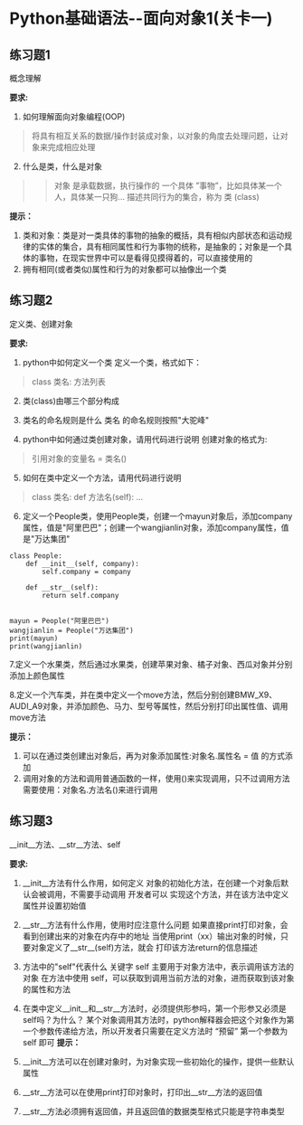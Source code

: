 ﻿# Python基础语法--面向对象1(关卡一)

## 练习题1

概念理解

**要求:**

1. 如何理解面向对象编程(OOP)
>将具有相互关系的数据/操作封装成对象，以对象的角度去处理问题，让对象来完成相应处理
2. 什么是类，什么是对象
>>对象 是承载数据，执行操作的 一个具体 ”事物”，比如具体某一个人，具体某一只狗...
描述共同行为的集合，称为 类 (class)

**提示：**

1. 类和对象：类是对一类具体的事物的抽象的概括，具有相似内部状态和运动规律的实体的集合，具有相同属性和行为事物的统称，是抽象的；对象是一个具体的事物，在现实世界中可以是看得见摸得着的，可以直接使用的
2. 拥有相同(或者类似)属性和行为的对象都可以抽像出一个类


## 练习题2

定义类、创建对象

**要求:**

1. python中如何定义一个类
定义一个类，格式如下：
>class 类名:
    方法列表
2. 类(class)由哪三个部分构成

3. 类名的命名规则是什么
类名 的命名规则按照"大驼峰"
4. python中如何通过类创建对象，请用代码进行说明
创建对象的格式为:
>引用对象的变量名 = 类名()

5. 如何在类中定义一个方法，请用代码进行说明
>class 类名:
    def 方法名(self): 
        ...    
6. 定义一个People类，使用People类，创建一个mayun对象后，添加company属性，值是"阿里巴巴"；创建一个wangjianlin对象，添加company属性，值是"万达集团"
```
class People:
    def __init__(self, company):
        self.company = company

    def __str__(self):
        return self.company


mayun = People("阿里巴巴")
wangjianlin = People("万达集团")
print(mayun)
print(wangjianlin)
```
7.定义一个水果类，然后通过水果类，创建苹果对象、橘子对象、西瓜对象并分别添加上颜色属性
    
8.定义一个汽车类，并在类中定义一个move方法，然后分别创建BMW_X9、AUDI_A9对象，并添加颜色、马力、型号等属性，然后分别打印出属性值、调用move方法
    

**提示：**

1. 可以在通过类创建出对象后，再为对象添加属性:对象名.属性名 = 值 的方式添加
2. 调用对象的方法和调用普通函数的一样，使用()来实现调用，只不过调用方法需要使用：对象名.方法名()来进行调用


## 练习题3

\_\_init\_\_方法、\_\_str\_\_方法、self

**要求:**

1. \_\_init\_\_方法有什么作用，如何定义
对象的初始化方法，在创建一个对象后默认会被调用，不需要手动调用
开发者可以 实现这个方法，并在该方法中定义属性并设置初始值    
2. \_\_str\_\_方法有什么作用，使用时应注意什么问题
如果直接print打印对象，会看到创建出来的对象在内存中的地址
当使用print（xx）输出对象的时候，只要对象定义了__str__(self)方法，就会 打印该方法return的信息描述    
3. 方法中的"self"代表什么
关键字 self 主要用于对象方法中，表示调用该方法的对象
在方法中使用 self，可以获取到调用当前方法的对象，进而获取到该对象的属性和方法   
4. 在类中定义\_\_init\_\_和\_\_str\_\_方法时，必须提供形参吗，第一个形参又必须是self吗？为什么？
某个对象调用其方法时，python解释器会把这个对象作为第一个参数传递给方法，所以开发者只需要在定义方法时 “预留” 第一个参数为 self 即可
**提示：**

1. \_\_init\_\_方法可以在创建对象时，为对象实现一些初始化的操作，提供一些默认属性
2. \_\_str\_\_方法可以在使用print打印对象时，打印出\_\_str\_\_方法的返回值
3. \_\_str\_\_方法必须拥有返回值，并且返回值的数据类型格式只能是字符串类型